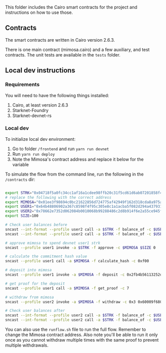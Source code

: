 This folder includes the Cairo smart contracts for the project and instructions on how to use those.

## Contracts

The smart contracts are written in Cairo version 2.6.3.

There is one main contract (mimosa.cairo) and a few auxiliary, and test contracts. The unit tests are available in the `tests` folder.

## Local dev instructions

### Requirements

You will need to have the following things installed:

1. Cairo, at least version 2.6.3
1. Starknet-Foundry
1. Starknet-devnet-rs

### Local dev

To initialize local dev environment:

1. Go to folder `/frontend` and run `yarn run devnet`
1. Run `yarn run deploy`
1. Note the Mimosa's contract address and replace it below for the variable

To simulate the flow from the command line, run the following in the `/contracts` dir:

```sh

export STRK="0x04718f5a0fc34cc1af16a1cdee98ffb20c31f5cd61d6ab07201858f4287c938d"
# replace the following with the correct address
export MIMOSA="0x01ee3f98694c0bc21622856d724775af42949f162d318cda8a975ad9283ccb49"
export USER1="0x64b48806902a367c8598f4f95c305e8c1a1acba5f082d294a43793113115691"
export USER2="0x78662e7352d062084b0010068b99288486c2d8b914f6e2a55ce945f8792c8b1"
export SIZE=100

# Check user balances before
sncast --int-format --profile user2 call -a $STRK -f balance_of -c $USER1
sncast --int-format --profile user2 call -a $STRK -f balance_of -c $USER2

# approve mimosa to spend devnet user1 strk
sncast --profile user1 invoke -a $STRK -f approve -c $MIMOSA $SIZE 0

# calculate the commitment hash value
sncast --profile user1 call -a $MIMOSA -f calculate_hash -c 0xf00

# deposit into mimosa
sncast --profile user1 invoke -a $MIMOSA -f deposit -c 0x2fb4b56113252d12708bc6a9b4976c19b5d3badc99f4db151896bb0c7895774

# get proof for the deposit
sncast --profile user1 call -a $MIMOSA -f get_proof -c 7

# withdraw from mimosa
sncast --profile user2 invoke -a $MIMOSA -f withdraw -c 0x3 0x60009f680a43e6f760790f76214b26243464cdd4f31fdc460baf66d32897c1b 0x34f14e386b960f87e49e5001ce3feb5bed6adb5d1fea6bad049104e26af5452 0x673c52a0560bc744052b5efed2d5957e22e59aa71577c7ef72a3f5e38d2e2eb 0xf00

# Check user balances after
sncast --int-format --profile user2 call -a $STRK -f balance_of -c $USER1
sncast --int-format --profile user2 call -a $STRK -f balance_of -c $USER2
```

You can also use the `runflow.sh` file to run the full flow. Remember to change the Mimosa contract address. Also note you'll be able to run it only once as you cannot withdraw multiple times with the same proof to prevent multiple withdrawals.
